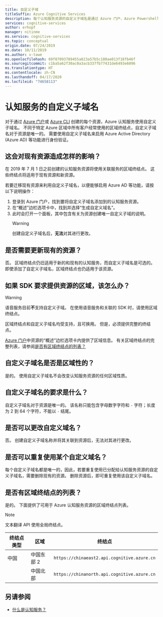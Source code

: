 ```yaml
---
title: 自定义子域
titleSuffix: Azure Cognitive Services
description: 每个认知服务资源的自定义子域名是通过 Azure 门户、Azure Powershell 或 Azure CLI 创建的。
services: cognitive-services
author: erhopf
manager: nitinme
ms.service: cognitive-services
ms.topic: conceptual
origin.date: 07/24/2019
ms.date: 10/11/2019
ms.author: v-tawe
ms.openlocfilehash: 69f87093789455a823a57b5c180ae013f18fb46f
ms.sourcegitcommit: c1ba5a62f30ac0a3acb337fb77431de6493e6096
ms.translationtype: HT
ms.contentlocale: zh-CN
ms.lasthandoff: 04/17/2020
ms.locfileid: "74658113"
---
```

# <a name="custom-subdomain-names-for-cognitive-services"></a>认知服务的自定义子域名

对于通过 [Azure 门户](https://portal.azure.cn)或 [Azure CLI](/cli/install-azure-cli) 创建的每个资源，Azure 认知服务使用自定义子域名。 不同于特定 Azure 区域中所有客户经常使用的区域终结点，自定义子域名对于资源是唯一的。 需要使用自定义子域名来启用 Azure Active Directory (Azure AD) 等功能进行身份验证。

## <a name="how-does-this-impact-existing-resources"></a>这会对现有资源造成怎样的影响？

在 2019 年 7 月 1 日之前创建的认知服务资源将使用关联服务的区域终结点。 这些终结点将适用于现有资源和新资源。

若要迁移现有资源来利用自定义子域名，以便能够启用 Azure AD 等功能，请按以下说明操作：

1. 登录到 Azure 门户，找到要将自定义子域名添加到的认知服务资源。
2. 在“概述”边栏选项卡中，找到并选择“生成自定义域名”。  
3. 此时会打开一个面板，其中包含有关为资源创建唯一自定义子域的说明。
   > [!WARNING]
   > 创建自定义子域名后，**无法**对其进行更改。

## <a name="do-i-need-to-update-my-existing-resources"></a>是否需要更新现有的资源？

否。 区域终结点仍旧适用于新的和现有的认知服务，而自定义子域名是可选的。 即使添加了自定义子域名，区域终结点也仍适用于该资源。

## <a name="what-if-an-sdk-asks-me-for-the-region-for-a-resource"></a>如果 SDK 要求提供资源的区域，该怎么办？

> [!WARNING]
> 语音服务目前**不**支持自定义子域。 在使用语音服务和关联的 SDK 时，请使用区域终结点。

区域终结点和自定义子域名均受支持，且可换用。 但是，必须提供完整的终结点。

[Azure 门户](https://portal.azure.cn)中资源的“概述”边栏选项卡内提供了区域信息。  有关区域终结点的完整列表，请参阅[是否有区域终结点的列表？](#is-there-a-list-of-regional-endpoints)

## <a name="are-custom-subdomain-names-regional"></a>自定义子域名是否是区域性的？

是的。 使用自定义子域名不会改变认知服务资源的任何区域性质。

## <a name="what-are-the-requirements-for-a-custom-subdomain-name"></a>自定义子域名的要求是什么？

自定义子域名对于资源是唯一的。 该名称只能包含字母数字字符和 `-` 字符；长度为 2 到 64 个字符，不能以 `-` 结尾。

## <a name="can-i-change-a-custom-domain-name"></a>是否可以更改自定义域名？

否。 创建自定义子域名称并将其关联到资源后，无法对其进行更改。

## <a name="can-i-reuse-a-custom-domain-name"></a>是否可以重复使用某个自定义域名？

每个自定义子域名都是唯一的，因此，若要重复使用已分配给认知服务资源的自定义子域名，需要删除现有的资源。 删除资源后，即可重复使用该自定义子域名。

## <a name="is-there-a-list-of-regional-endpoints"></a>是否有区域终结点的列表？

是的。 下面提供了可用于 Azure 认知服务资源的区域终结点列表。

> [!NOTE]
> 文本翻译 API 使用全局终结点。

| 终结点类型 | 区域 | 终结点 |
|---------------|--------|----------|
| 中国 | 中国东部 2 | `https://chinaeast2.api.cognitive.azure.cn` |
| | 中国北部 | `https://chinanorth.api.cognitive.azure.cn` |

## <a name="see-also"></a>另请参阅

* [什么是认知服务？](Welcome.md)

<!-- * [Authentication](authentication.md) -->
